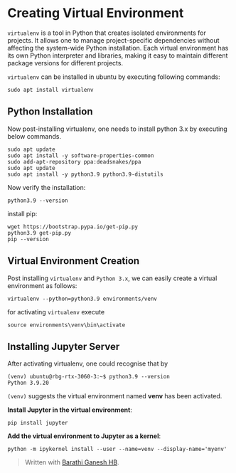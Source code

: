 # Creating Virtual Environment
`virtualenv` is a tool in Python that creates isolated environments for projects. It allows one to manage project-specific dependencies without affecting the system-wide Python installation. Each virtual environment has its own Python interpreter and libraries, making it easy to maintain different package versions for different projects.

` virtualenv ` can be installed in ubuntu by executing following commands:

```
sudo apt install virtualenv
```
## Python Installation
Now post-installing virtualenv, one needs to install python 3.x by executing below commands.
```
sudo apt update
sudo apt install -y software-properties-common
sudo add-apt-repository ppa:deadsnakes/ppa
sudo apt update
sudo apt install -y python3.9 python3.9-distutils
```
Now verify the installation:
```
python3.9 --version
```
install pip:
```
wget https://bootstrap.pypa.io/get-pip.py
python3.9 get-pip.py
pip --version
```
## Virtual Environment Creation
Post installing `` virtualenv `` and `` Python 3.x ``, we can easily create a virtual environment as follows:
```
virtualenv --python=python3.9 environments/venv
```
for activating ``virtualenv`` execute
```
source environments\venv\bin\activate
```
## Installing Jupyter Server
After activating virtualenv, one could recognise that by 
```
(venv) ubuntu@rbg-rtx-3060-3:~$ python3.9 --version
Python 3.9.20
```
``(venv)`` suggests the virtual environment named **venv** has been activated.

**Install Jupyter in the virtual environment**:
```
pip install jupyter
```
**Add the virtual environment to Jupyter as a kernel**:
```
python -m ipykernel install --user --name=venv --display-name='myenv'
```


> Written with [Barathi Ganesh HB](https://rbg.ai/).
